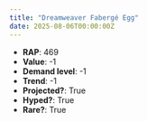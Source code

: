 ```yaml
---
title: "Dreamweaver Fabergé Egg"
date: 2025-08-06T00:00:00Z
---
```

- **RAP**: 469
- **Value**: -1
- **Demand level**: -1
- **Trend**: -1
- **Projected?**: True
- **Hyped?**: True
- **Rare?**: True

